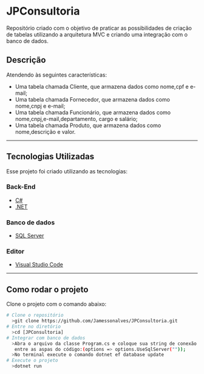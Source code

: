 # JPConsultoria
Repositório  criado  com  o  objetivo  de  praticar as possibilidades de criação de tabelas utilizando a arquitetura
MVC e criando uma integração com o banco de dados. 
## Descrição 
Atendendo às seguintes características:
- Uma tabela chamada Cliente, que armazena dados como nome,cpf e e-mail;
- Uma tabela chamada Fornecedor, que armazena dados como nome,cnpj e e-mail;
- Uma tabela chamada Funcionário, que armazena dados como nome,cnpj,e-mail,departamento,
cargo e salário;
- Uma tabela chamada Produto, que armazena dados como nome,descrição e valor.
--- 
## Tecnologias Utilizadas 
Esse projeto foi criado utilizando as tecnologias: 
### Back-End 
- [C#](https://docs.microsoft.com/pt-br/dotnet/csharp/)  
- [.NET](https://dotnet.microsoft.com/download) 
### Banco de dados
- [SQL Server](microsoft.com/pt-br/sql-server/sql-server-server-downloads) 
### Editor 
- [Visual Studio Code](https://code.visualstudio.com/)   
---  
## Como rodar o projeto
Clone o projeto com o comando abaixo:
```bash 
# Clone o repositório 
  >git clone https://github.com/Jamessonalves/JPConsultoria.git
# Entre no diretório 
  >cd [JPConsultoria] 
# Integrar com banco de dados
  >Abra o arquivo da classe Program.cs e coloque sua string de conexão com o seu banco de dados
   entre as aspas do código:(options => options.UseSqlServer(""));
  >No terminal execute o comando dotnet ef database update
# Execute o projeto  
  >dotnet run
